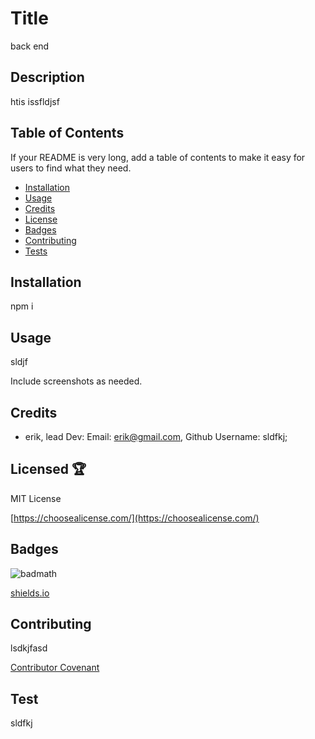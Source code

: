 

  # Title
  
  back end

  ## Description
  
  htis issfldjsf
  
  
  ## Table of Contents 
  
  If your README is very long, add a table of contents to make it easy for users to find what they need.
  
  * [Installation](#-Installation)
  * [Usage](#-Usage)
  * [Credits](#-Credits)
  * [License](#-License)
  * [Badges](#-Badges)
  * [Contributing](#-Contributing)
  * [Tests](#-Tests)
  
  ## Installation
  
  npm i
  
  
  ## Usage
  
  sldjf 
  
  Include screenshots as needed. 
  
  
  ## Credits
  
  * erik, lead Dev: Email: [erik@gmail.com](emailTo:erik@gmail.com), Github Username: sldfkj;

  ## Licensed 🏆 
  
  MIT License 
  
  [https://choosealicense.com/](https://choosealicense.com/)
  
  ## Badges
  
  ![badmath](https://img.shields.io/github/languages/top/nielsenjared/badmath)
  
  [shields.io](https://shields.io/)
  
  
  ## Contributing 
  
  lsdkjfasd
  
  [Contributor Covenant](https://www.contributor-covenant.org/)
  
  ## Test
  
  sldfkj
  
  

  
  




















